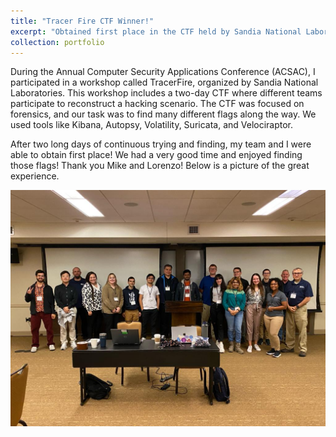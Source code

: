 ```yaml
---
title: "Tracer Fire CTF Winner!"
excerpt: "Obtained first place in the CTF held by Sandia National Laboratories!<br/><img src='/images/portfolio/conference.jpeg' class='object-fit-cover bordered-img' style='width: 550px; height:300px;'>"
collection: portfolio
---
```


During the Annual Computer Security Applications Conference (ACSAC), I participated in a workshop called TracerFire, organized by Sandia National Laboratories. This workshop includes a two-day CTF where different teams participate to reconstruct a hacking scenario. The CTF was focused on forensics, and our task was to find many different flags along the way. We used tools like Kibana, Autopsy, Volatility, Suricata, and Velociraptor.

After two long days of continuous trying and finding, my team and I were able to obtain first place! We had a very good time and enjoyed finding those flags! Thank you Mike and Lorenzo! Below is a picture of the great experience.



<img src="/images/portfolio/conference.jpeg" alt="CVE Image" title="CVE Image" class="bordered-img">